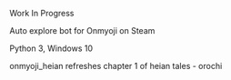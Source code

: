 Work In Progress

Auto explore bot for Onmyoji on Steam

Python 3, Windows 10

onmyoji_heian refreshes chapter 1 of heian tales - orochi 
